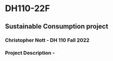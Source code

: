 # DH110-22F

## Sustainable Consumption project
### Christopher Nott - DH 110 Fall 2022

### Project Description - 
